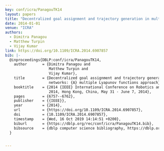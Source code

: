 ```yaml
---
key: conf/icra/PanagouTK14
layout: papers
title: "Decentralized goal assignment and trajectory generation in multi-robot networks: A multiple Lyapunov functions approach."
date: 2014-01-01
venue: "ICRA"
authors:
  - Dimitra Panagou
  - Matthew Turpin
  - Vijay Kumar
link: https://doi.org/10.1109/ICRA.2014.6907857
bib: |-
  @inproceedings{DBLP:conf/icra/PanagouTK14,
    author       = {Dimitra Panagou and
                    Matthew Turpin and
                    Vijay Kumar},
    title        = {Decentralized goal assignment and trajectory generation in multi-robot
                    networks: {A} multiple Lyapunov functions approach},
    booktitle    = {2014 {IEEE} International Conference on Robotics and Automation, {ICRA}
                    2014, Hong Kong, China, May 31 - June 7, 2014},
    pages        = {6757--6762},
    publisher    = {{IEEE}},
    year         = {2014},
    url          = {https://doi.org/10.1109/ICRA.2014.6907857},
    doi          = {10.1109/ICRA.2014.6907857},
    timestamp    = {Wed, 16 Oct 2019 14:14:51 +0200},
    biburl       = {https://dblp.org/rec/conf/icra/PanagouTK14.bib},
    bibsource    = {dblp computer science bibliography, https://dblp.org}
  }


---
```

